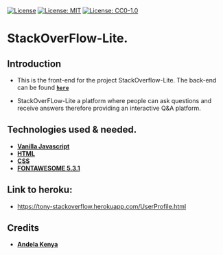 [![License](https://img.shields.io/badge/License-Apache%202.0-blue.svg)](https://opensource.org/licenses/Apache-2.0)
[![License: MIT](https://img.shields.io/badge/License-MIT-yellow.svg)](https://opensource.org/licenses/MIT)
[![License: CC0-1.0](https://img.shields.io/badge/License-CC0%201.0-lightgrey.svg)](http://creativecommons.org/publicdomain/zero/1.0/)
# StackOverFlow-Lite.

## Introduction
* This is the front-end for the project StackOverflow-Lite. The back-end can be found  **[```here```](https://github.com/Tony-Ndichu/StackOverflow-Lite./tree/develop)**

* StackOverFLow-Lite a platform where people can ask questions and receive answers therefore providing an interactive Q&A platform.


## Technologies used & needed.
* **[Vanilla Javascript](https://www.javascript.com/)**
* **[HTML](https://www.w3schools.com/html/)**
* **[CSS](https://flask-restful.readthedocs.io/en/latest/)**
* **[FONTAWESOME 5.3.1](https://fontawesome.com/)**

## Link to heroku:
* https://tony-stackoverflow.herokuapp.com/UserProfile.html

## Credits
* **[Andela Kenya](https://andela.com/)**